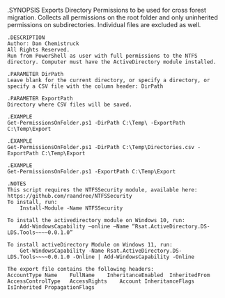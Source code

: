 .SYNOPSIS
	Exports Directory Permissions to be used for cross forest migration. Collects all permissions on the root folder and only uninherited permissions on subdirectories. Individual files are excluded as well.
	
	.DESCRIPTION
    Author: Dan Chemistruck
    All Rights Reserved.
    Run from PowerShell as user with full permissions to the NTFS directory. Computer must have the ActiveDirectory module installed.
    	
	.PARAMETER DirPath
	Leave blank for the current directory, or specify a directory, or specify a CSV file with the column header: DirPath

    .PARAMETER ExportPath
	Directory where CSV files will be saved.
	
	.EXAMPLE
	Get-PermissionsOnFolder.ps1 -DirPath C:\Temp\ -ExportPath C:\Temp\Export
	
    .EXAMPLE
	Get-PermissionsOnFolder.ps1 -DirPath C:\Temp\Directories.csv -ExportPath C:\Temp\Export
   	
    .EXAMPLE
	Get-PermissionsOnFolder.ps1 -ExportPath C:\Temp\Export

    .NOTES
    This script requires the NTFSSecurity module, available here: https://github.com/raandree/NTFSSecurity
    To install, run:
        Install-Module -Name NTFSSecurity

    To install the activedirectory module on Windows 10, run:
        Add-WindowsCapability –online –Name “Rsat.ActiveDirectory.DS-LDS.Tools~~~~0.0.1.0”

    To install activeDirectory Module on Windows 11, run:
        Get-WindowsCapability -Name Rsat.ActiveDirectory.DS-LDS.Tools~~~~0.0.1.0 -Online | Add-WindowsCapability -Online

    The export file contains the following headers:
    AccountType	Name	FullName	InheritanceEnabled	InheritedFrom	AccessControlType	AccessRights	Account	InheritanceFlags	IsInherited	PropagationFlags

